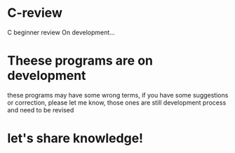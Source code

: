 # C-review
C beginner review
On development...
# Theese programs are on development
these programs may have some wrong terms, if you have some suggestions or correction, please let me know,
those ones are still development process and need to be revised
 
 # let's share knowledge!
